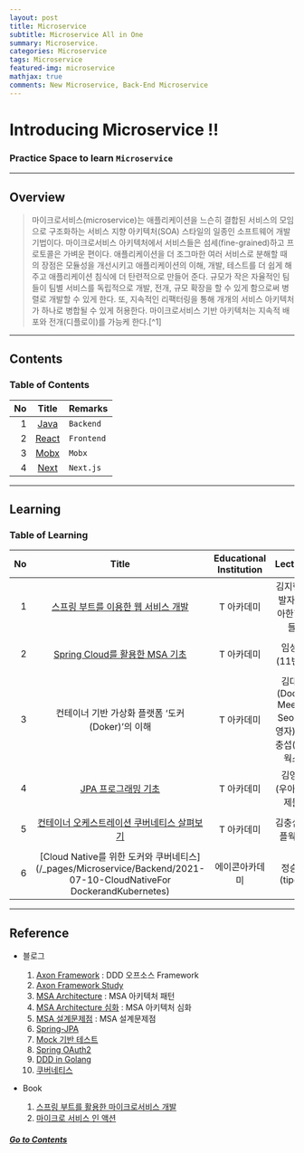 ```yaml
---
layout: post
title: Microservice
subtitle: Microservice All in One
summary: Microservice. 
categories: Microservice
tags: Microservice
featured-img: microservice
mathjax: true
comments: New Microservice, Back-End Microservice
---
```


# Introducing Microservice !!

### Practice Space to learn `Microservice`

---

## Overview

> 마이크로서비스(microservice)는 애플리케이션을 느슨히 결합된 서비스의 모임으로 구조화하는 서비스 지향 아키텍처(SOA) 스타일의 일종인 소프트웨어 개발 기법이다. 마이크로서비스 아키텍처에서 서비스들은 섬세(fine-grained)하고 프로토콜은 가벼운 편이다. 애플리케이션을 더 조그마한 여러 서비스로 분해할 때의 장점은 모듈성을 개선시키고 애플리케이션의 이해, 개발, 테스트를 더 쉽게 해주고 애플리케이션 침식에 더 탄련적으로 만들어 준다. 규모가 작은 자율적인 팀들이 팀별 서비스를 독립적으로 개발, 전개, 규모 확장을 할 수 있게 함으로써 병렬로 개발할 수 있게 한다. 또, 지속적인 리팩터링을 통해 개개의 서비스 아키텍처가 하나로 병합될 수 있게 허용한다. 마이크로서비스 기반 아키텍처는 지속적 배포와 전개(디플로이)를 가능케 한다.[\^1]  
> [^1]: https://ko.wikipedia.org/wiki/마이크로서비스  인용함  
> Frontend 단 Microservice 부터 Backend 단 Microservice,  기타 신기술 Microservice와 관련된 내용을 파악 하기 위함이다.

---

## Contents

### Table of Contents

|   No |                           Title                            | Remarks    |
| ---: | :--------------------------------------------------------: | :--------- |
|    1 | [Java](/_pages/Microservice/Backend/2020-03-08-SpringBoot) | `Backend`  |
|    2 |  [React](/_pages/Microservice/Frontend/2020-03-08-React)   | `Frontend` |
|    3 |   [Mobx](/_pages/Microservice/Frontend/2022-04-01-React)   | `Mobx`     |
|    4 |  [Next](/_pages/Microservice/Frontend/2022-04-17-Nextjs)   | `Next.js`  |

---

## Learning

### Table of Learning

|   No |                                                        Title                                                        | Educational Institution |                       Lecturer                       |          Term           | Remarks  |
| ---: | :-----------------------------------------------------------------------------------------------------------------: | :---------------------: | :--------------------------------------------------: | :---------------------: | :------- |
|    1 |              [스프링 부트를 이용한 웹 서비스 개발](/_pages/Microservice/Backend/2020-03-08-SpringBoot)              |       T 아카데미        |             김지헌 개발자 (우아한형제들)             | 2019.12.17 ~ 2020.01.16 | `Spring` |
|    2 |                [Spring Cloud를 활용한 MSA 기초](/_pages/Microservice/Backend/2020-03-08-SpringBoot)                 |       T 아카데미        |                   임성묵 (11번가)                    | 2019.12.29 ~ 2020.01.28 | `Spring` |
|    3 |                                  컨테이너 기반 가상화 플랫폼 ‘도커(Doker)’의 이해                                   |       T 아카데미        | 김대권(Docker Meetup Seoul운영자) / 김충섭(퍼플웍스) | 2020.01.13 ~ 2020.02.12 | `Docker` |
|    4 |                      [JPA 프로그래밍 기초](/_pages/Microservice/Backend/2020-03-08-SpringBoot)                      |       T 아카데미        |                김영한 (우아한형제들)                 | 2020.03.09 ~ 2020.04.08 | `JPA`    |
|    5 |             [컨테이너 오케스트레이션 쿠버네티스 살펴보기](/_pages/Microservice/Backend/2020-04-19-K3S)              |       T 아카데미        |                   김충섭(퍼플웍스)                   | 2020.04.15 ~ 2020.05.15 | `k3s`    |
|    6 | [Cloud Native를 위한 도커와 쿠버네티스](/_pages/Microservice/Backend/2021-07-10-CloudNativeFor DockerandKubernetes) |     에이콘아카데미      |                    정승재(tipco)                     | 2021.07.10 ~ 2021.08.07 | `k8s`    |

---

## Reference

* 블로그
  1. [Axon Framework](https://cla9.tistory.com/2?category=814447) : DDD 오프소스 Framework
  2. [Axon Framework Study](http://progressivecoder.com/spring-boot-microservices-fastest-production-ready-microservices/)
  3. [MSA Architecture](https://waspro.tistory.com/432?category=857035) : MSA 아키텍처 패턴
  4. [MSA Architecture 심화](https://12bme.tistory.com/519?category=791106) : MSA 아키텍처 심화
  6. [MSA 설계문제점](https://cyberx.tistory.com/101) : MSA 설계문제점
  7. [Spring-JPA](https://github.com/cheese10yun/spring-jpa-best-practices/blob/master/doc/step-01.md)
  8. [Mock 기반 테스트](https://www.popit.kr/spring-resttemplate-mock-기반-테스트-하기/)
  9. [Spring OAuth2](https://medium.com/@kevin_park/springboot-oauth2-0-reative-client-with-spring-security-a30fe3f7e386)
  10. [DDD in Golang](https://dev.to/stevensunflash/using-domain-driven-design-ddd-in-golang-3ee5)
  11. [쿠버네티스](https://github.com/subicura/workshop-k8s-basic)

* Book
  1. [스프링 부트를 활용한 마이크로서비스 개발](https://github.com/wikibook/springboot-microservices)
  2. [마이크로 서비스 인 액션](https://github.com/morganjbruce/microservices-in-action)

##### [Go to Contents](#contents)